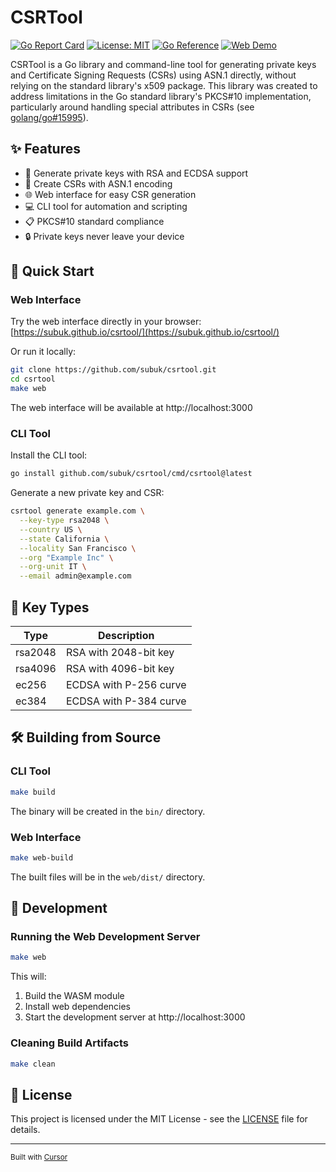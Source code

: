 # CSRTool

[![Go Report Card](https://goreportcard.com/badge/github.com/subuk/csrtool)](https://goreportcard.com/report/github.com/subuk/csrtool)
[![License: MIT](https://img.shields.io/badge/License-MIT-yellow.svg)](https://opensource.org/licenses/MIT)
[![Go Reference](https://pkg.go.dev/badge/github.com/subuk/csrtool.svg)](https://pkg.go.dev/github.com/subuk/csrtool)
[![Web Demo](https://img.shields.io/badge/Demo-Try%20Online-blue)](https://subuk.github.io/csrtool/)

CSRTool is a Go library and command-line tool for generating private keys and Certificate Signing Requests (CSRs) using ASN.1 directly, without relying on the standard library's x509 package. This library was created to address limitations in the Go standard library's PKCS#10 implementation, particularly around handling special attributes in CSRs (see [golang/go#15995](https://github.com/golang/go/issues/15995)).

## ✨ Features

- 🔐 Generate private keys with RSA and ECDSA support
- 📝 Create CSRs with ASN.1 encoding
- 🌐 Web interface for easy CSR generation
- 💻 CLI tool for automation and scripting
- 📋 PKCS#10 standard compliance
- 🔒 Private keys never leave your device

## 🚀 Quick Start

### Web Interface

Try the web interface directly in your browser: [https://subuk.github.io/csrtool/](https://subuk.github.io/csrtool/)

Or run it locally:
```bash
git clone https://github.com/subuk/csrtool.git
cd csrtool
make web
```
The web interface will be available at http://localhost:3000

### CLI Tool

Install the CLI tool:
```bash
go install github.com/subuk/csrtool/cmd/csrtool@latest
```

Generate a new private key and CSR:
```bash
csrtool generate example.com \
  --key-type rsa2048 \
  --country US \
  --state California \
  --locality San Francisco \
  --org "Example Inc" \
  --org-unit IT \
  --email admin@example.com
```

## 🔧 Key Types

| Type     | Description                |
|----------|----------------------------|
| rsa2048  | RSA with 2048-bit key      |
| rsa4096  | RSA with 4096-bit key      |
| ec256    | ECDSA with P-256 curve     |
| ec384    | ECDSA with P-384 curve     |

## 🛠️ Building from Source

### CLI Tool
```bash
make build
```
The binary will be created in the `bin/` directory.

### Web Interface
```bash
make web-build
```
The built files will be in the `web/dist/` directory.

## 🧪 Development

### Running the Web Development Server
```bash
make web
```
This will:
1. Build the WASM module
2. Install web dependencies
3. Start the development server at http://localhost:3000

### Cleaning Build Artifacts
```bash
make clean
```

## 📄 License

This project is licensed under the MIT License - see the [LICENSE](LICENSE) file for details.

---

<small>Built with [Cursor](https://cursor.sh)</small>
